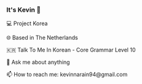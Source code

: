 ### It's Kevin 👋

💻 Project Korea
<p>
🌐 Based in The Netherlands
<p>
<p>
🇰🇷 Talk To Me In Korean - Core Grammar Level 10
<p>
<p>
💬 Ask me about anything
<p>
📫 How to reach me: kevinnarain94@gmail.com


